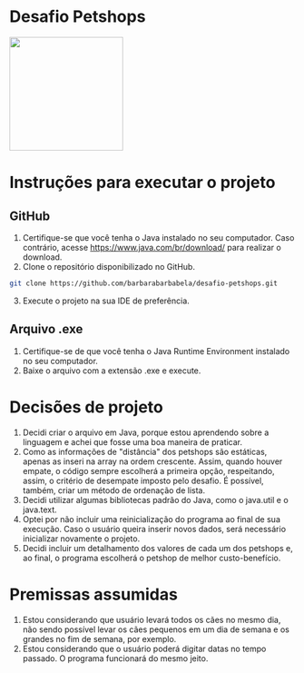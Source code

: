 # Desafio Petshops
<div style="display: inline block">
<img src="https://www.vectorlogo.zone/logos/java/java-ar21.svg" width="200px"/>
</div>   

# Instruções para executar o projeto
## GitHub
1. Certifique-se que você tenha o Java instalado no seu computador. Caso contrário, acesse https://www.java.com/br/download/ para realizar o download.
2. Clone o repositório disponibilizado no GitHub.
  ```sh
  git clone https://github.com/barbarabarbabela/desafio-petshops.git
  ```
3. Execute o projeto na sua IDE de preferência.

## Arquivo .exe
1. Certifique-se de que você tenha o Java Runtime Environment instalado no seu computador.
2. Baixe o arquivo com a extensão .exe e execute.   

# Decisões de projeto
1. Decidi criar o arquivo em Java, porque estou aprendendo sobre a linguagem e achei que fosse uma boa maneira de praticar.
2. Como as informações de "distância" dos petshops são estáticas, apenas as inseri na array na ordem crescente. Assim, quando houver empate, o código sempre escolherá a primeira opção, respeitando, assim, o critério de desempate imposto pelo desafio. É possível, também, criar um método de ordenação de lista.
3. Decidi utilizar algumas bibliotecas padrão do Java, como o java.util e o java.text.
4. Optei por não incluir uma reinicialização do programa ao final de sua execução. Caso o usuário queira inserir novos dados, será necessário inicializar novamente o projeto.
5. Decidi incluir um detalhamento dos valores de cada um dos petshops e, ao final, o programa escolherá o petshop de melhor custo-benefício.

# Premissas assumidas
1. Estou considerando que usuário levará todos os cães no mesmo dia, não sendo possível levar os cães pequenos em um dia de semana e os grandes no fim de semana, por exemplo.
2. Estou considerando que o usuário poderá digitar datas no tempo passado. O programa funcionará do mesmo jeito.
